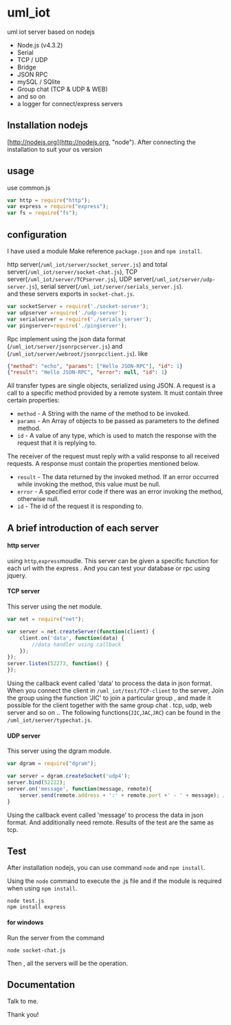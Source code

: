 # uml_iot
uml iot server based on nodejs

* Node.js (v4.3.2)
* Serial
* TCP / UDP
* Bridge
* JSON RPC
* mySQL / SQlite
* Group chat (TCP & UDP & WEB)
* and so on
* a logger for connect/express servers

## Installation nodejs
[http://nodejs.org](http://nodejs.org, "node").     After connecting the installation to suit your os version

## usage
use common.js

```javascript
var http = require("http");
var express = require("express");
var fs = require("fs");
```

## configuration
I have used a module Make reference `package.json` and `npm install`.

http server(`/uml_iot/server/socket_server.js`) and total server(`/uml_iot/server/socket-chat.js`), TCP server(`/uml_iot/server/TCPserver.js`), UDP server(`/uml_iot/server/udp-server.js`), serial server(`/uml_iot/server/serials_server.js`).  
and these servers exports in `socket-chat.js`.

``` javascript
var socketServer = require('./socket-server');
var udpserver =require('./udp-server');
var serialserver = require('./serials_server');
var pingserver=require('./pingserver');
```

Rpc implement using the json data format (`/uml_iot/server/jsonrpcserver.js`) and (`/uml_iot/server/webroot/jsonrpcclient.js`). like
```json
{"method": "echo", "params": ["Hello JSON-RPC"], "id": 1}
{"result": "Hello JSON-RPC", "error": null, "id": 1}
``` 

All transfer types are single objects, serialized using JSON. A request is a call to a specific method provided by a remote system. It must contain three certain properties:
* `method` - A String with the name of the method to be invoked.  
* `params` - An Array of objects to be passed as parameters to the defined method.  
* `id` - A value of any type, which is used to match the response with the request that it is replying to.

The receiver of the request must reply with a valid response to all received requests. A response must contain the properties mentioned below.  
* `result` - The data returned by the invoked method. If an error occurred while invoking the method, this value must be null.  
* `error` - A specified error code if there was an error invoking the method, otherwise null.  
* `id` - The id of the request it is responding to.

## A brief introduction of each server
#### http server
using `http`,`express`moudle. 
This server can be given a specific function for each url with the express . And you can test your database or rpc using jquery.

#### TCP server
This server using the net module. 
```javascript
var net = require("net");

var server = net.createServer(function(client) {   
    client.on('data', function(data) {
        //data handler using callback
    });
});
server.listen(52273, function() {     
});
```
Using the callback event called 'data' to process the data in json format. 
When you connect the client in `/uml_iot/test/TCP-client` to the server, Join the group using the function 'JIC' to join a particular group , and made ​​it possible for the client together with the same group chat .
tcp, udp, web server and so on .. The following functions(`JIC`,`JAC`,`JRC`) can be found in the `/uml_iot/server/typechat.js`.

#### UDP server
This server using the dgram module.
```javascript
var dgram = require("dgram");

var server = dgram.createSocket('udp4');
server.bind(52222);
server.on('message', function(message, remote){
    server.send(remote.address + ':' + remote.port +' - ' + message); //data handler using callback
}
```
Using the callback event called 'message' to process the data in json format. And additionally need remote.
Results of the test are the same as tcp.

## Test
After installation nodejs, you can use command `node` and `npm install`.

Using the `node` command to execute the .js file and if the module is required when using `npm install`.
```
node test.js
npm install express 
```

#### for windows
Run the server from the command
```
node socket-chat.js
```
Then , all the servers will be the operation. 


## Documentation 
Talk to me.

Thank you!